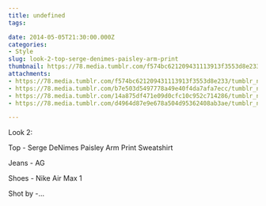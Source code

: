 ```yaml
---
title: undefined
tags:

date: 2014-05-05T21:30:00.000Z
categories:
- Style
slug: look-2-top-serge-denimes-paisley-arm-print
thumbnail: https://78.media.tumblr.com/f574bc621209431113913f3553d8e233/tumblr_n2dulgYgVT1rhrm24o1_1280.jpg
attachments:
- https://78.media.tumblr.com/f574bc621209431113913f3553d8e233/tumblr_n2dulgYgVT1rhrm24o1_1280.jpg
- https://78.media.tumblr.com/b7e503d5497778a49e40f4da7afa7ecc/tumblr_n2dulgYgVT1rhrm24o2_1280.jpg
- https://78.media.tumblr.com/14a875df471e09d0cfc10c952c714286/tumblr_n2dulgYgVT1rhrm24o4_1280.jpg
- https://78.media.tumblr.com/d4964d87e9e678a504d95362408ab3ae/tumblr_n2dulgYgVT1rhrm24o3_1280.jpg

---
```


Look 2: 

  Top - Serge DeNimes Paisley Arm Print Sweatshirt 

  Jeans - AG  

  Shoes - Nike Air Max 1 

  Shot by -...
